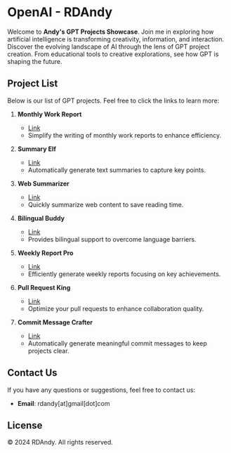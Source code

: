 # OpenAI - RDAndy

Welcome to **Andy's GPT Projects Showcase**. Join me in exploring how artificial intelligence is transforming creativity, information, and interaction. Discover the evolving landscape of AI through the lens of GPT project creation. From educational tools to creative explorations, see how GPT is shaping the future.

## Project List

Below is our list of GPT projects. Feel free to click the links to learn more:

1. **Monthly Work Report**
   - [Link](https://chatgpt.com/g/g-hYQ2L0lcj-monthly-work-report)
   - Simplify the writing of monthly work reports to enhance efficiency.

2. **Summary Elf**
   - [Link](https://chat.openai.com/g/g-aQ4KNsszT-summary-elf)
   - Automatically generate text summaries to capture key points.

3. **Web Summarizer**
   - [Link](https://chat.openai.com/g/g-5zaC8Auwo-web-summarizer)
   - Quickly summarize web content to save reading time.

4. **Bilingual Buddy**
   - [Link](https://chat.openai.com/g/g-7jbBJk8O3-bilingual-buddy)
   - Provides bilingual support to overcome language barriers.

5. **Weekly Report Pro**
   - [Link](https://chat.openai.com/g/g-z2Q0khTLB-weekly-report-pro)
   - Efficiently generate weekly reports focusing on key achievements.

6. **Pull Request King**
   - [Link](https://chat.openai.com/g/g-F6FTokqYX-pull-request-king)
   - Optimize your pull requests to enhance collaboration quality.

7. **Commit Message Crafter**
   - [Link](https://chat.openai.com/g/g-oTsr71vrg-commit-message-crafter)
   - Automatically generate meaningful commit messages to keep projects clear.

## Contact Us

If you have any questions or suggestions, feel free to contact us:

- **Email**: rdandy[at]gmail[dot]com

## License

&copy; 2024 RDAndy. All rights reserved.
